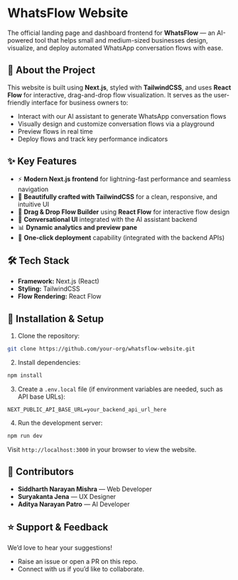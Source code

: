 # WhatsFlow Website  

The official landing page and dashboard frontend for **WhatsFlow** — an AI-powered tool that helps small and medium-sized businesses design, visualize, and deploy automated WhatsApp conversation flows with ease.  

## 🔎 About the Project  
This website is built using **Next.js**, styled with **TailwindCSS**, and uses **React Flow** for interactive, drag-and-drop flow visualization. It serves as the user-friendly interface for business owners to:  
- Interact with our AI assistant to generate WhatsApp conversation flows  
- Visually design and customize conversation flows via a playground  
- Preview flows in real time  
- Deploy flows and track key performance indicators  

## ✨ Key Features  
- ⚡ **Modern Next.js frontend** for lightning-fast performance and seamless navigation  
- 🎨 **Beautifully crafted with TailwindCSS** for a clean, responsive, and intuitive UI  
- 🧩 **Drag & Drop Flow Builder** using **React Flow** for interactive flow design  
- 🤖 **Conversational UI** integrated with the AI assistant backend  
- 📊 **Dynamic analytics and preview pane**  
- 🚀 **One-click deployment** capability (integrated with the backend APIs)  

## 🛠 Tech Stack  
- **Framework:** Next.js (React)  
- **Styling:** TailwindCSS  
- **Flow Rendering:** React Flow  

## 📁 Installation & Setup  
1. Clone the repository:  
```bash
git clone https://github.com/your-org/whatsflow-website.git
```  
2. Install dependencies:  
```bash
npm install
```  
3. Create a `.env.local` file (if environment variables are needed, such as API base URLs):  
```
NEXT_PUBLIC_API_BASE_URL=your_backend_api_url_here
```  
4. Run the development server:  
```bash
npm run dev
```  
Visit `http://localhost:3000` in your browser to view the website.  

## 👥 Contributors  
- **Siddharth Narayan Mishra** — Web Developer  
- **Suryakanta Jena** — UX Designer  
- **Aditya Narayan Patro** — AI Developer  

## ⭐ Support & Feedback  
We’d love to hear your suggestions!  
- Raise an issue or open a PR on this repo.  
- Connect with us if you’d like to collaborate.  

